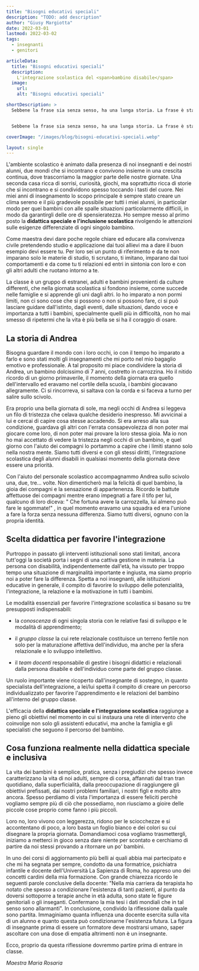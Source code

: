 ```yaml
---
title: "Bisogni educativi speciali"
description: "TODO: add description"
author: "Giusy Margiotta"
date: 2022-03-01
lastmod: 2022-03-02
tags:
  - insegnanti
  - genitori

articleData:
  title: "Bisogni educativi speciali"
  description:
    L'integrazione scolastica del <span>bambino disabile</span>
  image:
    url:
    alt: "Bisogni educativi speciali"

shortDescription: >
  Sebbene la frase sia senza senso, ha una lunga storia. La frase è stata utilizzata per vari secoli dai tipografi per mostrare più peculiari dei tipi di carattere. Infatti, le lettere e gli spazi coinvolti in questa frase consentono di evidenziare nel miglior modo possibile, il peso, il design e altre importanti caratteristiche del carattere tipografico.


  Sebbene la frase sia senza senso, ha una lunga storia. La frase è stata utilizzata per vari secoli dai tipografi per mostrare più peculiari dei tipi di carattere. Infatti, le lettere e gli spazi coinvolti in questa frase consentono di evidenziare nel miglior modo possibile, il peso, il design e altre importanti caratteristiche del carattere tipografico.

coverImage: "/images/blog/bisogni-educativi-speciali.webp"

layout: single
---
```


L'ambiente scolastico è animato dalla presenza di noi insegnanti e dei nostri alunni, due mondi che si incontrano e convivono insieme in una crescita continua, dove trascorriamo la maggior parte delle nostre giornate.
Una seconda casa ricca di sorrisi, curiosità, giochi, ma soprattutto ricca di storie che si incontrano e si condividono spesso toccando i tasti del cuore.
Nei miei anni di insegnamento lo scopo principale è sempre stato creare un clima sereno e il più gradevole possibile per tutti i miei alunni, in particolar modo per quei bambini con alle spalle situazioni particolarmente difficili, in modo da garantirgli delle ore di spensieratezza.
Ho sempre messo al primo posto la **didattica speciale e l'inclusione scolastica** rivolgendo le attenzioni sulle esigenze differenziate di ogni singolo bambino.

Come maestra devi dare poche regole chiare ed educare alla convivenza civile pretendendo studio e applicazione dai tuoi allievi ma a dare il buon esempio devi essere tu. Per loro sei un punto di riferimento e da te non imparano solo le materie di studio, ti scrutano, ti imitano, imparano dai tuoi comportamenti e da come tu ti relazioni ed entri in sintonia con loro e con gli altri adulti che ruotano intorno a te.

La classe è un gruppo di estranei, adulti e bambini provenienti da culture differenti, che nella giornata scolastica si fondono insieme, come succede nelle famiglie e si apprende gli uni dagli altri.
Io ho imparato a non pormi limiti, non ci sono cose che si possono o non si possono fare, ci si può lasciare guidare dall'istinto, dagli eventi, dalle situazioni,  dando voce e importanza a tutti i bambini, specialmente quelli più in difficoltà, non ho mai smesso di ripetermi che la vita è più bella se si ha il coraggio di osare.

## La storia di Andrea

Bisogna guardare il mondo con i loro occhi, io con il tempo ho imparato a farlo e sono stati molti gli insegnamenti che mi porto nel mio bagaglio emotivo e professionale. A tal proposito mi piace condividere la storia di Andrea, un bambino dolcissimo di 7 anni, costretto in carrozzina. Ho il nitido ricordo di un giorno primaverile, il momento della giornata era quello dell'intervallo ed eravamo nel cortile della scuola, i bambini giocavano allegramente. Ci si rincorreva, si saltava con la corda e si faceva a turno per salire sullo scivolo.

Era proprio una bella giornata di sole, ma negli occhi di Andrea si leggeva un filo di tristezza che celava qualche desiderio inespresso. Mi avvicinai a lui e cercai di capire cosa stesse accadendo. Si era arreso alla sua condizione, guardava gli altri con l'errata consapevolezza di non poter mai giocare come loro, di non poter mai provare la loro stessa gioia. Ma io non ho mai accettato di vedere la tristezza negli occhi di un bambino, e quel giorno con l'aiuto dei compagni lo portammo a capire che i limiti stanno solo nella nostra mente. Siamo tutti diversi e con gli stessi diritti, l'integrazione scolastica degli alunni disabili in qualsiasi momento della giornata deve essere una priorità.

Con l'aiuto del personale scolastico accompagnammo Andrea sullo scivolo una, due, tre... volte. Non dimenticherò mai la felicità di quel bambino, la gioia dei compagni e la sensazione di appartenenza. Ricordo le battute affettuose dei compagni mentre erano impegnati a fare il tifo per lui, qualcuno di loro diceva: " Che fortuna avere la carrozzella, lui almeno può fare le sgommate!" , in quel momento eravamo una squadra ed era l'unione a fare la forza senza nessuna differenza. Siamo tutti diversi, ognuno con la propria identità.

## Scelta didattica per favorire l'integrazione

Purtroppo in passato gli interventi istituzionali sono stati limitati, ancora tutt'oggi la società porta i segni di una cattiva gestione in materia. La persona con disabilità, indipendentemente dall'età, ha vissuto per troppo tempo una situazione di marginalità importante e ingiusta, ma siamo proprio noi a poter fare la differenza. Spetta a noi insegnanti, alle istituzioni educative in generale, il compito di favorire lo sviluppo delle potenzialità, l'integrazione, la relazione e la motivazione in tutti i bambini.

Le modalità essenziali per favorire l'integrazione scolastica si basano su tre presupposti indispensabili:

- la *conoscenza* di ogni singola storia con le relative fasi di sviluppo e le modalità di apprendimento;

- il *gruppo classe* la cui rete relazionale costituisce un terreno fertile non solo per la maturazione affettiva dell'individuo, ma anche per la sfera relazionale e lo sviluppo intellettivo.

- il *team docenti* responsabile di gestire i bisogni didattici e relazionali dalla persona disabile e dell'individuo come parte del gruppo classe.

Un ruolo importante viene ricoperto dall'insegnante di sostegno, in quanto specialista dell'integrazione, a lei/lui spetta il compito di creare un percorso individualizzato per favorire l'apprendimento e le relazioni del bambino all'interno del gruppo classe.

L'efficacia della **didattica speciale e l'integrazione scolastica** raggiunge a pieno gli obiettivi nel momento in cui si instaura una rete di intervento che coinvolge non solo gli assistenti educativi, ma anche la famiglia e gli specialisti che seguono il percorso del bambino.

## Cosa funziona realmente nella didattica speciale e inclusiva

La vita dei bambini è semplice, pratica, senza i pregiudizi che spesso invece caratterizzano la vita di noi adulti, sempre di corsa, affannati dal tran tran quotidiano, dalla superficialità, dalla preoccupazione di raggiungere gli obiettivi prefissati, dai nostri problemi familiari, i nostri figli e molto altro ancora.
Spesso perdiamo di vista l'importanza di essere feliciti perchè vogliamo sempre più di ciò che possediamo, non riusciamo a gioire delle piccole cose proprio come fanno i più piccoli.

Loro no, loro vivono con leggerezza, ridono per le sciocchezze e si accontentano di poco, a loro basta un foglio bianco e dei colori su cui disegnare la propria giornata.
Domandiamoci cosa vogliamo trasmettergli, iniziamo a metterci in gioco senza dare niente per scontato e cerchiamo di partire da noi stessi provando a ritornare un po' bambini.

In uno dei corsi di aggiornamento più belli ai quali abbia mai partecipato e che mi ha segnata per sempre, condotto da una formatrice, psichiatra infantile e docente dell'Università La Sapienza di Roma, ho appreso uno dei concetti cardini della mia formazione. Con grande chiarezza ricordo le seguenti parole conclusive della docente: "Nella mia carriera da terapista ho notato che spesso a condizionare l'esistenza di tanti pazienti, al punto da doversi sottoporre a terapie anche in età adulta, sono state le figure genitoriali o gli inseganti. Confermano la mia tesi i dati mondiali che in tal senso sono allarmanti".
In conclusione, condivido la riflessione dalla quale sono partita. Immaginiamo quanta influenza una docente esercita sulla vita di un alunno e quanto questa può condizionarne l'esistenza futura. La figura di insegnante prima di essere un formatore deve mostrarsi umano, saper ascoltare con una dose di empatia altrimenti non è un insegnante.

Ecco, proprio da questa riflessione dovremmo partire prima di entrare in classe.

*Maestra Maria Rosaria*
